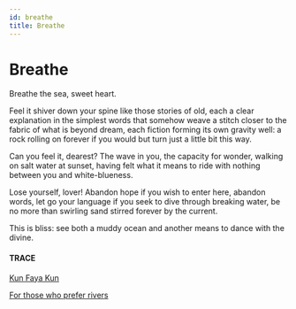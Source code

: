 ```yaml
---
id: breathe
title: Breathe 
---
```


# Breathe

Breathe the sea, sweet heart.

Feel it shiver down your spine
like those stories of old,
each a clear explanation
in the simplest words
that somehow weave a stitch
closer to the fabric
of what is beyond dream,
each fiction forming
its own gravity well: 
a rock rolling on forever 
if you would but turn
just a little bit
this way.

Can you feel it, dearest?
The wave in you,
the capacity for wonder,
walking on salt water at sunset, 
having felt what it means to ride
with nothing between
you and white-blueness.

Lose yourself, lover!
Abandon hope 
if you wish to enter here,
abandon words, 
let go your language
if you seek to dive
through breaking water,
be no more
than swirling sand stirred
forever by the current.

This is bliss:
see both a muddy ocean
and another means to dance
with the divine.


#### TRACE

[Kun Faya Kun](https://www.youtube.com/watch?v=R-dXS5TI_dQ "A. R. Rahman, Berklee")

[For those who prefer rivers](https://www.youtube.com/watch?v=0Hegd4xNfRo)

